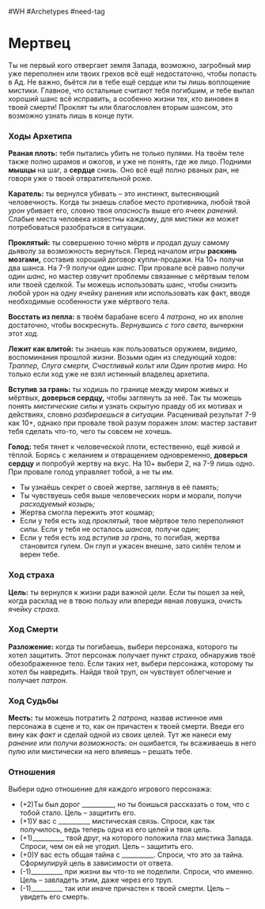 #WH #Archetypes #need-tag

# Мертвец
Ты не первый кого отвергает земля Запада, возможно, загробный мир уже переполнен или твоих грехов всё ещё недостаточно, чтобы попасть в Ад. Не важно, бьётся ли в тебе ещё сердце или ты лишь воплощение мистики. Главное, что остальные считают тебя погибшим, и тебе выпал хороший шанс всё исправить, а особенно жизни тех, кто виновен в твоей смерти! Проклят ты или благословлен вторым шансом, это возможно узнать лишь в конце пути.

### Ходы Архетипа 

**Рваная плоть:** тебя пытались убить не только пулями. На  твоём теле также полно шрамов и ожогов, и уже не понять, где же  лицо. Подними **мышцы** на шаг, а **сердце** снизь. Оно всё ещё полно  рваных ран, не говоря уже о твоей отвратительной роже.  

**Каратель:** ты вернулся убивать – это инстинкт, вытесняющий  человечность. Когда ты знаешь слабое место противника, любой  твой *урон* убивает его, словно твоя *опасность* выше его ячеек  *ранений.* Слабые места человека известны каждому, для *мистики*  же может потребоваться разобраться в ситуации.  

**Проклятый:** ты совершенно точно мёртв и продал душу  самому дьяволу за возможность вернуться. Перед началом игры  **раскинь мозгами,** составив хороший договор купли-продажи. На  10+ получи два шанса. На 7-9 получи один *шанс.* При провале всё  равно получи один *шанс,* но мастер озвучит проблемы связанные с  мёртвым телом или твоей сделкой. Ты можешь использовать шанс,  чтобы снизить любой урон на одну ячейку ранения или  использовать как факт, вводя необходимые особенности уже  мёртвого тела.  

**Восстать из пепла:** в твоём барабане всего 4 *патрона,* но их  вполне достаточно, чтобы воскреснуть. *Вернувшись с того света,*  вычеркни этот *ход.*  

**Лежит как влитой:** ты знаешь как пользоваться оружием,  видимо, воспоминания прошлой жизни. Возьми один из  следующий ходов: *Траппер, Слуга смерти, Счастливый кольт* или  *Один против мира.* Но только если ход уже не взял истинный  владелец архетипа.  

**Вступив за грань:** ты ходишь по границе между миром живых  и мёртвых, **доверься сердцу,** чтобы заглянуть за неё. Так ты  можешь понять *мистические* силы и узнать скрытую правду об их  мотивах и действиях, словно *разбираешься в ситуации.* Расценивай  результат 7-9 как 10+, однако при провале твой разум поражен  злом: мастер заставит тебя сделать что-то, чего ты совсем не  хочешь.  

**Голод:** тебя тянет к человеческой плоти, естественно, ещё  живой и тёплой. Борясь с желанием и отвращением одновременно,  **доверься сердцу** и попробуй жертву на вкус. На 10+ выбери 2, на  7-9 лишь одно. При провале голод управляет тобой, а не ты им.  
- Ты узнаёшь секрет о своей жертве, заглянув в её память;  
- Ты чувствуешь себя выше человеческих норм и морали,  получи *расходуемый козырь;*  
- Жертва смогла пережить этот кошмар;  
- Если у тебя есть ход *проклятый,* твое мёртвое тело  переполняют силы. Если у тебя не осталось *шансов,* получи  один;  
- Если у тебя есть ход *вступив за грань,* то погибая, жертва  становится гулем. Он глуп и ужасен внешне, зато силён телом и  верен тебе.

### Ход страха  
**Цель:** ты вернулся к жизни ради важной *цели.* Если ты  пошел за ней, когда расклад не в твою пользу или впереди  явная ловушка, очисть ячейку *страха.*

### Ход Смерти  
**Разложение:** когда ты погибаешь, выбери персонажа,  которого ты хотел защитить. Этот персонаж получает пункт  *страха,* обнаружив твоё обезображенное тело. Если таких нет,  выбери персонажа, которому ты хотел бы навредить. Найдя  твой труп, он чувствует облегчение и получает *патрон.*

### Ход Судьбы  
**Месть:** ты можешь потратить 2 *патрона,* назвав истинное  имя персонажа в сцене и то, как он причастен к твоей смерти.  Введи его вину как *факт* и сделай одной из своих целей. Тут  же нанеси ему *ранение* или получи *возможность:* он  ошибается, ты всаживаешь в него пулю или мистически на  него влияешь – решать тебе.

### Отношения  
Выбери одно отношение для каждого игрового персонажа: 
- (+2)Ты был дорог \_\_\_\_\_\_\_\_\_\_, но ты боишься рассказать о том,  что с тобой стало. Цель – защитить его.  
- (+1)У вас с \_\_\_\_\_\_\_\_\_\_ мистическая связь. Спроси, как так  получилось, ведь теперь одна из его целей и твоя цель.  
- (+1)\_\_\_\_\_\_\_\_\_\_ твой друг, на которого положила глаз мистика  Запада. Спроси, чем он ей не угодил. Цель – защитить его.  
- (+0)У вас есть общая тайна с \_\_\_\_\_\_\_\_\_\_. Спроси, что это за  тайна. Сформулируй цель в зависимости от ответа.  
- (-1)\_\_\_\_\_\_\_\_\_\_ при жизни вы что-то не поделили. Спроси, что  именно. Цель – завладеть этим, даже через его труп.  
- (-1)\_\_\_\_\_\_\_\_\_\_ так или иначе причастен к твоей смерти. Цель –  увидеть его смерть. 